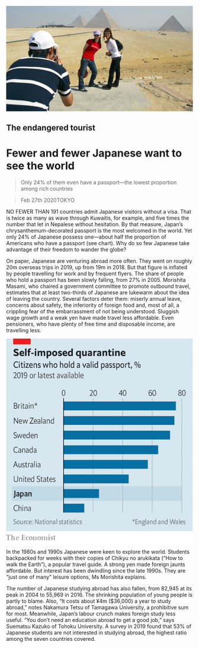 ![](./images/20200229_ASP008_0.jpg)

## The endangered tourist

# Fewer and fewer Japanese want to see the world

> Only 24% of them even have a passport—the lowest proportion among rich countries

> Feb 27th 2020TOKYO

NO FEWER THAN 191 countries admit Japanese visitors without a visa. That is twice as many as wave through Kuwaitis, for example, and five times the number that let in Nepalese without hesitation. By that measure, Japan’s chrysanthemum-decorated passport is the most welcomed in the world. Yet only 24% of Japanese possess one—about half the proportion of Americans who have a passport (see chart). Why do so few Japanese take advantage of their freedom to wander the globe?

On paper, Japanese are venturing abroad more often. They went on roughly 20m overseas trips in 2019, up from 19m in 2018. But that figure is inflated by people travelling for work and by frequent flyers. The share of people who hold a passport has been slowly falling, from 27% in 2005. Morishita Masami, who chaired a government committee to promote outbound travel, estimates that at least two-thirds of Japanese are lukewarm about the idea of leaving the country. Several factors deter them: miserly annual leave, concerns about safety, the inferiority of foreign food and, most of all, a crippling fear of the embarrassment of not being understood. Sluggish wage growth and a weak yen have made travel less affordable. Even pensioners, who have plenty of free time and disposable income, are travelling less.

![](./images/20200229_ASC173.png)

In the 1980s and 1990s Japanese were keen to explore the world. Students backpacked for weeks with their copies of Chikyu no arukikata (“How to walk the Earth”), a popular travel guide. A strong yen made foreign jaunts affordable. But interest has been dwindling since the late 1990s. They are “just one of many” leisure options, Ms Morishita explains.

The number of Japanese studying abroad has also fallen, from 82,945 at its peak in 2004 to 55,969 in 2016. The shrinking population of young people is partly to blame. Also, “It costs about ¥4m ($36,000) a year to study abroad,” notes Nakamura Tetsu of Tamagawa University, a prohibitive sum for most. Meanwhile, Japan’s labour crunch makes foreign study less useful. “You don’t need an education abroad to get a good job,” says Suematsu Kazuko of Tohoku University. A survey in 2019 found that 53% of Japanese students are not interested in studying abroad, the highest ratio among the seven countries covered.
